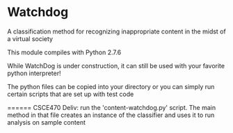 Watchdog
========

A classification method for recognizing inappropriate content in the midst of a virtual society

This module compiles with Python 2.7.6

While WatchDog is under construction, it can still be used with your favorite python interpreter!

The python files can be copied into your directory or you can simply run certain scripts that are set up with test code

======
CSCE470 Deliv: run the 'content-watchdog.py' script. The main method in that file creates an instance of the classifier and uses it to run analysis on sample content
